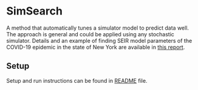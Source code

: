 # SimSearch

A method that automatically tunes a simulator model to predict data well.  The approach is general and could be applied using any stochastic simulator.  Details and an example of finding SEIR model parameters of the COVID-19 epidemic in the state of New York are available in [this report](https://github.com/momacs/simsearch/blob/master/SimSearch.pdf).


## Setup

Setup and run instructions can be found in [README](https://github.com/momacs/simsearch/blob/master/src/README.py) file.
